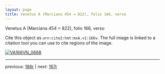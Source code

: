 ```yaml
---
layout: page
title: Venetus A (Marciana 454 = 822), folio 166, verso
---
```


Venetus A (Marciana 454 = 822), folio 166, verso

Cite this object as `urn:cite2:hmt:msA.v1:166v`.  The full image is linked to a citation tool you can use to cite regions of the image.

[![VA166VN_0668](http://www.homermultitext.org/iipsrv?IIIF=/project/homer/pyramidal/deepzoom/hmt/vaimg/2017a/VA166VN_0668.tif/full/800,/0/default.jpg)](http://www.homermultitext.org/ict2/?urn=urn:cite2:hmt:vaimg.2017a:VA166VN_0668) 

---

previous:  [166r](../166r/) | next: [167r](../167r/)